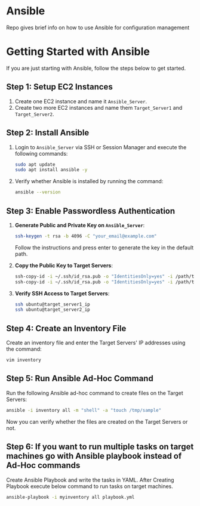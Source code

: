 # Ansible
Repo gives brief info on how to use Ansible for configuration management

# Getting Started with Ansible

If you are just starting with Ansible, follow the steps below to get started.

## Step 1: Setup EC2 Instances

1. Create one EC2 instance and name it `Ansible_Server`.
2. Create two more EC2 instances and name them `Target_Server1` and `Target_Server2`.

## Step 2: Install Ansible

1. Login to `Ansible_Server` via SSH or Session Manager and execute the following commands:

    ```bash
    sudo apt update
    sudo apt install ansible -y
    ```

2. Verify whether Ansible is installed by running the command:

    ```bash
    ansible --version
    ```

## Step 3: Enable Passwordless Authentication

1. **Generate Public and Private Key on `Ansible_Server`**:

    ```bash
    ssh-keygen -t rsa -b 4096 -C "your_email@example.com"
    ```

    Follow the instructions and press enter to generate the key in the default path.

2. **Copy the Public Key to Target Servers**:

    ```bash
    ssh-copy-id -i ~/.ssh/id_rsa.pub -o "IdentitiesOnly=yes" -i /path/to/your.pem ubuntu@target_server1_ip
    ssh-copy-id -i ~/.ssh/id_rsa.pub -o "IdentitiesOnly=yes" -i /path/to/your.pem ubuntu@target_server2_ip
    ```

3. **Verify SSH Access to Target Servers**:

    ```bash
    ssh ubuntu@target_server1_ip
    ssh ubuntu@target_server2_ip
    ```

## Step 4: Create an Inventory File

Create an inventory file and enter the Target Servers' IP addresses using the command:

```bash
vim inventory
```

## Step 5: Run Ansible Ad-Hoc Command

Run the following Ansible ad-hoc command to create files on the Target Servers:

```bash
ansible -i inventory all -m "shell" -a "touch /tmp/sample"
```

Now you can verify whether the files are created on the Target Servers or not.

## Step 6: If you want to run multiple tasks on target machines go with Ansible playbook instead of Ad-Hoc commands

Create Ansible Playbook and write the tasks in YAML.
After Creating Playbook execute below command to run tasks on target machines.

```bash
ansible-playbook -i myinventory all playbook.yml
```

